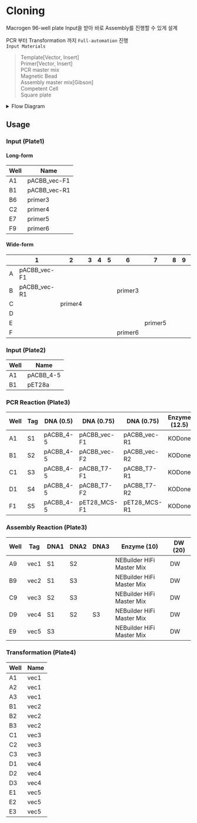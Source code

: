 # Cloning

Macrogen 96-well plate Input을 받아 바로 Assembly를 진행할 수 있게 설계  

PCR 부터 Transformation 까지 `Full-automation` 진행  
`Input Materials`
> Template[Vector, Insert]  
> Primer[Vector, Insert]  
> PCR master mix  
> Magnetic Bead  
> Assembly master mix[Gibson]  
> Competent Cell  
> Square plate

<details>

<summary>Flow Diagram</summary>

```mermaid
flowchart TB
    classDef Input stroke:#0f0

    subgraph Insert PCR
        A1[Template] --> PCR{PCR}
        B1[Primer] --> PCR{PCR}
    end
    subgraph Vector PCR
        A2[Template] --> PCR1{PCR}
        B2[Primer] --> PCR1{PCR}
    end

    subgraph PCR Purification
        PCR --> Insert
        PCR1 --> Vector
        Bead[Magnetic Bead]:::Input --> A
        Vector --> A{Purification}
        Insert --> A
    end

    subgraph Gibson
        A --> |Dilute & Pooling| B[Purified\nDNA]
        B --> D{Assembly}
        C[Gibson Mix]:::Input --> D
    end

    D .-> |Alram| TF{Transformation}
    CP[CP cell] .-> TF
    TF ==> F[Colony Plotting]
```

</details>

## Usage
### Input (Plate1)
#### Long-form
| Well | Name         |
| ---- | ------------ |
| A1   | pACBB_vec-F1 |
| B1   | pACBB_vec-R1 |
| B6   | primer3      |
| C2   | primer4      |
| E7   | primer5      |
| F9   | primer6      |

#### Wide-form

|     | 1            | 2       | 3   | 4   | 5   | 6       | 7       | 8   | 9   | 10  | 11  | 12  |
| --- | ------------ | ------- | --- | --- | --- | ------- | ------- | --- | --- | --- | --- | --- |
| A   | pACBB_vec-F1 |
| B   | pACBB_vec-R1 |         |     |     |     | primer3 |
| C   |              | primer4 |
| D   |              |
| E   |              |         |     |     |     |         | primer5 |
| F   |              |         |     |     |     | primer6 |

### Input (Plate2)
| Well | Name      |
| ---- | --------- |
| A1   | pACBB_4-5 |
| B1   | pET28a    |

### PCR Reaction (Plate3)
| Well | Tag | DNA (0.5) | DNA (0.75)   | DNA (0.75)   | Enzyme (12.5) | DW (25) |
| ---- | --- | --------- | ------------ | ------------ | ------------- | ------- |
| A1   | S1  | pACBB_4-5 | pACBB_vec-F1 | pACBB_vec-R1 | KODone        | DW      |
| B1   | S2  | pACBB_4-5 | pACBB_vec-F2 | pACBB_vec-R2 | KODone        | DW      |
| C1   | S3  | pACBB_4-5 | pACBB_T7-F1  | pACBB_T7-R1  | KODone        | DW      |
| D1   | S4  | pACBB_4-5 | pACBB_T7-F2  | pACBB_T7-R2  | KODone        | DW      |
| F1   | S5  | pACBB_4-5 | pET28_MCS-F1 | pET28_MCS-R1 | KODone        | DW      |

### Assembly Reaction (Plate3)
| Well | Tag  | DNA1 | DNA2 | DNA3 | Enzyme (10)               | DW (20) |
| ---- | ---- | ---- | ---- | ---- | ------------------------- | ------- |
| A9   | vec1 | S1   | S2   |      | NEBuilder HiFi Master Mix | DW      |
| B9   | vec2 | S1   | S3   |      | NEBuilder HiFi Master Mix | DW      |
| C9   | vec3 | S2   | S3   |      | NEBuilder HiFi Master Mix | DW      |
| D9   | vec4 | S1   | S2   | S3   | NEBuilder HiFi Master Mix | DW      |
| E9   | vec5 | S3   |      |      | NEBuilder HiFi Master Mix | DW      |

### Transformation (Plate4)
| Well | Name         |
| ---- | ------------ |
| A1   | vec1 |
| A2   | vec1 |
| A3   | vec1      |
| B1   | vec2      |
| B2   | vec2      |
| B3   | vec2      |
| C1   | vec3      |
| C2   | vec3      |
| C3   | vec3      |
| D1   | vec4      |
| D2   | vec4      |
| D3   | vec4      |
| E1   | vec5      |
| E2   | vec5      |
| E3   | vec5      |
